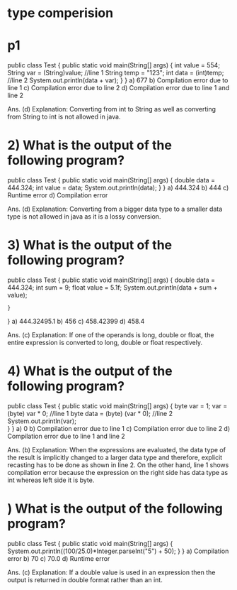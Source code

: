 # type comperision
# p1
public class Test 
{ 
    public static void main(String[] args) 
    { 
        int value = 554; 
        String var = (String)value;  //line 1 
        String temp = "123"; 
        int data = (int)temp; //line 2 
        System.out.println(data + var); 
    } 
} 
a) 677
b) Compilation error due to line 1
c) Compilation error due to line 2
d) Compilation error due to line 1 and line 2

Ans. (d)
Explanation: Converting from int to String as well as converting from String to int is not allowed in java.

# 2) What is the output of the following program?

public class Test 
{ 
    public static void main(String[] args) 
    { 
        double data = 444.324; 
        int value = data; 
        System.out.println(data); 
    } 
} 
a) 444.324
b) 444
c) Runtime error
d) Compilation error



Ans. (d)
Explanation: Converting from a bigger data type to a smaller data type is not
allowed in java as it is a lossy conversion.

# 3) What is the output of the following program?

public class Test 
{ 
    public static void main(String[] args) 
    { 
        double data = 444.324; 
        int sum = 9; 
        float value = 5.1f; 
        System.out.println(data + sum + value); 
          
    } 
} 
a) 444.32495.1
b) 456
c) 458.42399
d) 458.4

Ans. (c)
Explanation: If one of the operands is long, double or float, 
the entire expression is converted to long, double or float respectively.

# 4) What is the output of the following program?

public class Test 
{ 
    public static void main(String[] args) 
    { 
        byte var = 1; 
        var = (byte) var * 0; //line 1 
        byte data = (byte) (var * 0); //line 2 
        System.out.println(var);         
    } 
} 
a) 0
b) Compilation error due to line 1
c) Compilation error due to line 2
d) Compilation error due to line 1 and line 2

Ans. (b)
Explanation: When the expressions are evaluated, the data type of the result is implicitly changed 
to a larger data type and therefore, explicit recasting has to be done as shown in line 2. On the other
hand, line 1 shows compilation error because the expression on the right side has data type as int whereas left 
side it is byte.
# ) What is the output of the following program?
public class Test 
{ 
    public static void main(String[] args) 
    { 
        System.out.println((100/25.0)*Integer.parseInt("5") + 50); 
    } 
} 
a) Compilation error
b) 70
c) 70.0
d) Runtime error

Ans. (c)
Explanation: If a double value is used in an expression then the output is returned in double format rather than an int.
 
